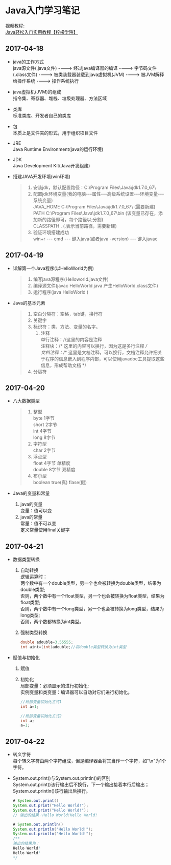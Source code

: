 # Java入门学习笔记

视频教程:   
[Java轻松入门实用教程【柠檬学院】](https://ke.qq.com/course/155221)

## 2017-04-18

- java的工作方式  
  java源文件(.java文件)  ---->  经过java编译器的编译  ---->  字节码文件(.class文件)  ---->  被类装载器装载到java虚拟机(JVM)  ---->  被JVM解释给操作系统  ---->  操作系统执行

- java虚拟机(JVM)的组成  
  指令集、寄存器、堆栈、垃圾处理器、方法区域  

- 类库  
  标准类库、开发者自己的类库

- 包  
  本质上是文件夹的形式，用于组织项目文件

- JRE  
  Java Runtime Environment(java的运行环境)

- JDK  
  Java Development Kit(Java开发组建)

- 搭建JAVA开发环境(win环境)  

  > 1. 安装jdk，默认配置路径：C:\Program Files\Java\jdk1.7.0_67\
  > 2. 配置jdk环境变量(我的电脑---属性---高级系统设置---环境变量---系统变量)  
  >    JAVA_HOME    C:\Program Files\Java\jdk1.7.0_67\    (需要新建)  
  >    PATH    C:\Program Files\Java\jdk1.7.0_67\bin    (该变量已存在，添加新的路径即可，每个路径以;分割)  
  >    CLASSPATH    .    (.表示当前路径，需要新建)  
  > 3. 验证环境搭建成功  
  >    win+r --- cmd --- 键入java(或者java -version) --- 键入javac




## 2017-04-19

- 详解第一个Java程序(以HelloWorld为例)

  >1. 编写java源程序(Helloworld.java文件)  
  >2. 编译源文件(javac HelloWorld.java 产生HelloWorld.class文件)
  >3. 运行程序(java HelloWorld )

- Java的基本元素

  > 1. 空白分隔符：空格，tab键，换行符
  > 2. 关键字
  > 3. 标识符：类、方法、变量的名字。
  >    1. 注释  
  >       单行注释：//这里的内容是注释  
  >       注释块：/*  这里的内容可以换行，因为这是多行注释 */  
  >       文档注释：/**   这里是文档注释，可以换行，文档注释允许把关于程序的信息嵌入到程序内部，可以使用javadoc工具提取这些信息，形成帮助文档 */
  > 4. 分隔符



## 2017-04-20

- 八大数据类型

  > 1. 整型  
  >    byte    1字节  
  >    short    2字节  
  >    int    4字节  
  >    long  8字节
  > 2. 字符型  
  >    char  2字节
  > 3. 浮点型  
  >    float   4字节    单精度  
  >    double    8字节    双精度
  > 4. 布尔型  
  >    boolean   true(真) flase(假)

- Java的变量和常量  

  1. java的变量  
     变量：值可以变
  2. java的常量  
     常量：值不可以变  
     定义常量使用final关键字

## 2017-04-21

- 数据类型转换  

  1. 自动转换  
     逻辑运算时：  
     两个数中有一个double类型，另一个也会被转换为double类型，结果为double类型;  
     否则，两个数中有一个float类型，另一个也会被转换为float类型，结果为float类型;   
     否则，两个数中有一个long类型，另一个也会被转换为long类型，结果为long类型;  
     否则，两个数都转换为int类型。

  2. 强制类型转换

     ```java
     double adouble=3.55555;
     int aint=(int)adouble;//将double类型转换为int类型
     ```

- 赋值与初始化

  1. 赋值

  2. 初始化  
     局部变量：必须显示的进行初始化;  
     实例变量和类变量：编译器可以自动对它们进行初始化。

     ```java
     //局部变量初始化方式1
     int a=1;

     //局部变量初始化方式2
     int a;
     a=1;
     ```


## 2017-04-22

- 转义字符  
  每个转义字符由两个字符组成，但是编译器会将其当作一个字符，如"\n"为1个字符。

- System.out.print()与System.out.println()的区别  
  System.out.print()该行输出后不换行，下一个输出接着本行后输出；  
  System.out.println()该行输出后换行。

  ```java
  # System.out.print()
  System.out.print("Hello World!");
  System.out.print("Hello World!");
  // 输出的结果：Hello World!Hello World!

  # System.out.println()
  System.out.println("Hello World!");
  System.out.println("Hello World!");
  /** 
  输出的结果为：
  Hello World!
  Hello World!
  */
  ```

  ​